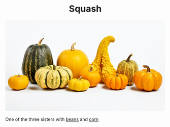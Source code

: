 <h1 align="center"> Squash </h1>

<p align="center" width="100%"><img src="../images/squash.png" /></p>

One of the three sisters with [beans](./bean.md) and [corn](./corn.md)
